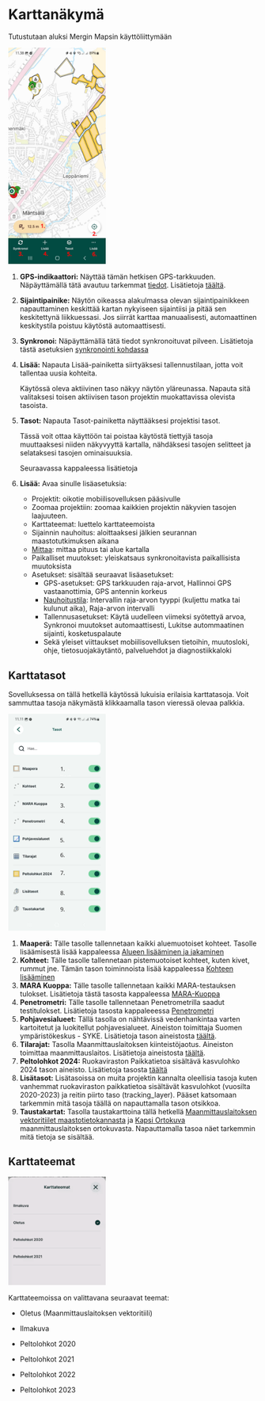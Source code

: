 # **Karttanäkymä**

Tutustutaan aluksi Mergin Mapsin käyttöliittymään

<img src="img/karttanäkymä.png" width="39%"/>

1.  **GPS-indikaattori:** Näyttää tämän hetkisen GPS-tarkkuuden. Näpäyttämällä tätä avautuu tarkemmat [tiedot](https://gispocoding.github.io/eip-peltomappi/img/gps_info_mm.jpg). Lisätietoja [täältä](https://gispocoding.github.io/eip-peltomappi/yleiset_asetukset.html#mista-naet-gps-tarkkuuden).

2.  **Sijaintipainike:** Näytön oikeassa alakulmassa olevan sijaintipainikkeen napauttaminen keskittää kartan nykyiseen sijaintiisi ja pitää sen keskitettynä liikkuessasi. Jos siirrät karttaa manuaalisesti, automaattinen keskitystila poistuu käytöstä automaattisesti.

3.  **Synkronoi:** Näpäyttämällä tätä tiedot synkronoituvat pilveen. Lisätietoja tästä asetuksien [synkronointi kohdassa](https://gispocoding.github.io/eip-peltomappi/yleiset_asetukset.html#mergin-mapsin-synkronointi-mobiilisovelluksessa)

4.  **Lisää:** Napauta Lisää-painiketta siirtyäksesi tallennustilaan, jotta voit tallentaa uusia kohteita.

    Käytössä oleva aktiivinen taso näkyy näytön yläreunassa. Napauta sitä valitaksesi toisen aktiivisen tason projektin muokattavissa olevista tasoista.

5.  **Tasot:** Napauta Tasot-painiketta näyttääksesi projektisi tasot.

    Tässä voit ottaa käyttöön tai poistaa käytöstä tiettyjä tasoja muuttaaksesi niiden näkyvyyttä kartalla, nähdäksesi tasojen selitteet ja selataksesi tasojen ominaisuuksia.

    Seuraavassa kappaleessa lisätietoja

6.  **Lisää:** Avaa sinulle lisäasetuksia:

    -   Projektit: oikotie mobiilisovelluksen pääsivulle
    -   Zoomaa projektiin: zoomaa kaikkien projektin näkyvien tasojen laajuuteen.
    -   Karttateemat: luettelo karttateemoista
    -   Sijainnin nauhoitus: aloittaaksesi jälkien seurannan maastotutkimuksen aikana
    -   [Mittaa](https://gispocoding.github.io/eip-peltomappi/mittaus.html): mittaa pituus tai alue kartalla
    -   Paikalliset muutokset: yleiskatsaus synkronoitavista paikallisista muutoksista
    -   Asetukset: sisältää seuraavat lisäasetukset:
        -   GPS-asetukset: GPS tarkkuuden raja-arvot, Hallinnoi GPS vastaanottimia, GPS antennin korkeus
        -   [Nauhoitustila](https://gispocoding.github.io/eip-peltomappi/reitin_nauhoitus.html): Intervallin raja-arvon tyyppi (kuljettu matka tai kulunut aika), Raja-arvon intervalli
        -   Tallennusasetukset: Käytä uudelleen viimeksi syötettyä arvoa, Synkronoi muutokset automaattisesti, Lukitse autommaatinen sijainti, kosketuspalaute
        -   Sekä yleiset viittaukset mobiilisovelluksen tietoihin, muutosloki, ohje, tietosuojakäytäntö, palveluehdot ja diagnostiikkaloki

## **Karttatasot**

Sovelluksessa on tällä hetkellä käytössä lukuisia erilaisia karttatasoja. Voit sammuttaa tasoja näkymästä klikkaamalla tason vieressä olevaa palkkia.

<img src="img/karttatasot.jpg" width="39%"/>

1.  **Maaperä:** Tälle tasolle tallennetaan kaikki aluemuotoiset kohteet. Tasolle lisäämisestä lisää kappaleessa [Alueen lisääminen ja jakaminen](https://gispocoding.github.io/eip-peltomappi/alueen_lis%C3%A4%C3%A4minen.html)
2.  **Kohteet:** Tälle tasolle tallennetaan pistemuotoiset kohteet, kuten kivet, rummut jne. Tämän tason toiminnoista lisää kappaleessa [Kohteen lisääminen](https://gispocoding.github.io/eip-peltomappi/kohteen_lis%C3%A4%C3%A4minen.html)
3.  **MARA Kuoppa:** Tälle tasolle tallennetaan kaikki MARA-testauksen tulokset. Lisätietoja tästä tasosta kappaleessa [MARA-Kuoppa](https://gispocoding.github.io/eip-peltomappi/mara_kuoppa.html)
4.  **Penetrometri:** Tälle tasolle tallennetaan Penetrometrilla saadut testitulokset. Lisätietoja tasosta kappaleeessa [Penetrometri](https://gispocoding.github.io/eip-peltomappi/penetrometri.html)
5.  **Pohjavesialueet:** Tällä tasolla on nähtävissä vedenhankintaa varten kartoitetut ja luokitellut pohjavesialueet. Aineiston toimittaja Suomen ympäristökeskus - SYKE. Lisätietoja tason aineistosta [täältä](https://ckan.ymparisto.fi/dataset/pohjavesialueet).
6.  **Tilarajat:** Tasolla Maanmittauslaitoksen kiinteistöjaotus. Aineiston toimittaa maanmittauslaitos. Lisätietoja aineistosta [täältä](https://www.maanmittauslaitos.fi/sites/maanmittauslaitos.fi/files/attachments/2020/06/Vektoritiilipalvelun%20esittely.pdf).
7.  **Peltolohkot 2024:** Ruokaviraston Paikkatietoa sisältävä kasvulohko 2024 tason aineisto. Lisätietoja tasosta [täältä](https://www.ruokavirasto.fi/tietoa-meista/julkaistut-tietoaineistot/paikkatietoaineistot/)
8.  **Lisätasot:** Lisätasoissa on muita projektin kannalta oleellisia tasoja kuten vanhemmat ruokaviraston paikkatietoa sisältävät kasvulohkot (vuosilta 2020-2023) ja reitin piirto taso (tracking_layer). Pääset katsomaan tarkemmin mitä tasoja täällä on napauttamalla tason otsikkoa.
9.  **Taustakartat:** Tasolla taustakarttoina tällä hetkellä [Maanmittauslaitoksen vektoritiilet maastotietokannasta](https://www.maanmittauslaitos.fi/kartat-ja-paikkatieto/aineistot-ja-rajapinnat/karttojen-rajapintapalvelut/karttakuvapalvelu-wms) ja [Kapsi Ortokuva](https://kartat.kapsi.fi/) maanmittauslaitoksen ortokuvasta. Napauttamalla tasoa näet tarkemmin mitä tietoja se sisältää.

## **Karttateemat**

<img src="img/karttateemat_v3.gif" width="39%"/>

Karttateemoissa on valittavana seuraavat teemat:

-   Oletus (Maanmittauslaitoksen vektoritiili)

-   Ilmakuva

-   Peltolohkot 2020

-   Peltolohkot 2021

-   Peltolohkot 2022

-   Peltolohkot 2023

